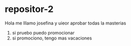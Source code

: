 # repositor-2
Hola me lllamo josefina y uieor aprobar todas la masterias
1. si pruebo puedo promocionar
2. si promociono, tengo mas vacaciones
